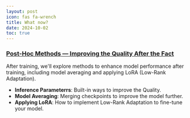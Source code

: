 ```yaml
---
layout: post
icon: fas fa-wrench
title: What now?
date: 2024-10-02
toc: true
---
```


### [**Post-Hoc Methods** — Improving the Quality After the Fact](../05-post-hoc)
After training, we'll explore methods to enhance model performance after training, including model averaging and applying LoRA (Low-Rank Adaptation).
- **Inference Parameterrs**: Built-in ways to improve the Quality.
- **Model Averaging**: Merging checkpoints to improve the model further.
- **Applying LoRA**: How to implement Low-Rank Adaptation to fine-tune your model.


